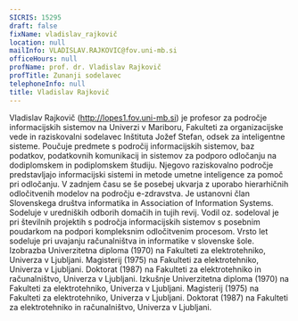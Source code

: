 ```yaml
---
SICRIS: 15295
draft: false
fixName: vladislav_rajkovič
location: null
mailInfo: VLADISLAV.RAJKOVIC@fov.uni-mb.si
officeHours: null
profName: prof. dr. Vladislav Rajkovič
profTitle: Zunanji sodelavec
telephoneInfo: null
title: Vladislav Rajkovič
---
```



Vladislav Rajkovič (http://lopes1.fov.uni-mb.si) je profesor za področje informacijskih sistemov na Univerzi v Mariboru, Fakulteti za organizacijske vede in raziskovalni sodelavec Inštituta Jožef Stefan, odsek za inteligentne sisteme. Poučuje predmete s področij informacijskih sistemov, baz podatkov, podatkovnih komunikacij in sistemov za podporo odločanju na dodiplomskem in podiplomskem študiju. Njegovo raziskovalno področje predstavljajo informacijski sistemi in metode umetne inteligence za pomoč pri odločanju. V zadnjem času se še posebej ukvarja z uporabo hierarhičnih odločitvenih modelov na področju e-zdravstva. Je ustanovni član Slovenskega društva informatika in Association of Information Systems. Sodeluje v uredniških odborih domačih in tujih revij. Vodil oz. sodeloval je pri številnih projektih s področja informacijskih sistemov s posebnim poudarkom na podpori kompleksnim odločitvenim procesom. Vrsto let sodeluje pri uvajanju računalništva in informatike v slovenske šole.
Izobrazba
Univerzitetna diploma (1970) na Fakulteti za elektrotehniko, Univerza v Ljubljani.
Magisterij (1975) na Fakulteti za elektrotehniko, Univerza v Ljubljani.
Doktorat (1987) na Fakulteti za elektrotehniko in računalništvo, Univerza v Ljubljani.
Izkušnje
Univerzitetna diploma (1970) na Fakulteti za elektrotehniko, Univerza v Ljubljani.
Magisterij (1975) na Fakulteti za elektrotehniko, Univerza v Ljubljani.
Doktorat (1987) na Fakulteti za elektrotehniko in računalništvo, Univerza v Ljubljani.